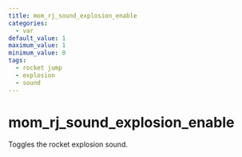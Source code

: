 ```yaml
---
title: mom_rj_sound_explosion_enable
categories:
  - var
default_value: 1
maximum_value: 1
minimum_value: 0
tags:
  - rocket jump
  - explosion
  - sound
---
```


# mom_rj_sound_explosion_enable

Toggles the rocket explosion sound.

